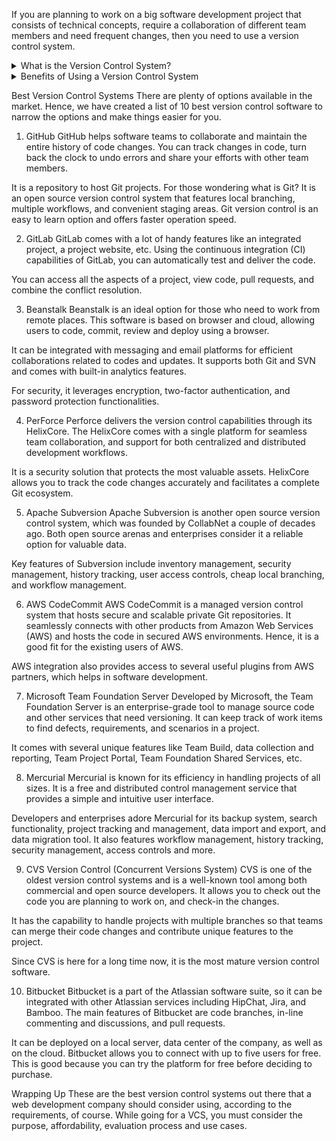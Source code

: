 If you are planning to work on a big software development project that consists of technical concepts, require a collaboration of different team members and need frequent changes, then you need to use a version control system.


<details>
 <summary>What is the Version Control System?</summary>
  
  
* A version control system allows users to keep track of the changes in software development projects, and enable them to collaborate on those projects. Using it, the developers can work together on code and separate their tasks through branches.
* There can be several branches in a version control system, according to the number of collaborators. The branches maintain individuality as the code changes remain in a specified branch(s).
* Developers can combine the code changes when required. Further, they can view the history of changes, go back to the previous version(s) and use/manage code in the desired fashion.
</details>


<details>
 <summary>Benefits of Using a Version Control System</summary>
* The main advantages of using a version control system include streamlining the development process, management of code for multiple projects and keeping a history of all changes within a code.

* A version control software saves all the changes in a repository. Hence, if the developers make a mistake, they can undo it. At the same time, they can compare the new code with a previous version(s) to resolve their grievance. This can reduce human errors and unintended consequences to a great extent. A great fit for any web development company around the globe.

* Additionally, it can be integrated with several software development tools like PaaS providers, integrated development environments (IDE) and build automation tools.
</details>


Best Version Control Systems
There are plenty of options available in the market. Hence, we have created a list of 10 best version control software to narrow the options and make things easier for you.

1. GitHub
GitHub helps software teams to collaborate and maintain the entire history of code changes. You can track changes in code, turn back the clock to undo errors and share your efforts with other team members.

It is a repository to host Git projects. For those wondering what is Git? It is an open source version control system that features local branching, multiple workflows, and convenient staging areas. Git version control is an easy to learn option and offers faster operation speed.

2. GitLab
GitLab comes with a lot of handy features like an integrated project, a project website, etc. Using the continuous integration (CI) capabilities of GitLab, you can automatically test and deliver the code.

You can access all the aspects of a project, view code, pull requests, and combine the conflict resolution.

3. Beanstalk
Beanstalk is an ideal option for those who need to work from remote places. This software is based on browser and cloud, allowing users to code, commit, review and deploy using a browser.

It can be integrated with messaging and email platforms for efficient collaborations related to codes and updates. It supports both Git and SVN and comes with built-in analytics features.

For security, it leverages encryption, two-factor authentication, and password protection functionalities.

4. PerForce
Perforce delivers the version control capabilities through its HelixCore. The HelixCore comes with a single platform for seamless team collaboration, and support for both centralized and distributed development workflows.

It is a security solution that protects the most valuable assets. HelixCore allows you to track the code changes accurately and facilitates a complete Git ecosystem.

5. Apache Subversion
Apache Subversion is another open source version control system, which was founded by CollabNet a couple of decades ago. Both open source arenas and enterprises consider it a reliable option for valuable data.

Key features of Subversion include inventory management, security management, history tracking, user access controls, cheap local branching, and workflow management.

6. AWS CodeCommit
AWS CodeCommit is a managed version control system that hosts secure and scalable private Git repositories. It seamlessly connects with other products from Amazon Web Services (AWS) and hosts the code in secured AWS environments. Hence, it is a good fit for the existing users of AWS.

AWS integration also provides access to several useful plugins from AWS partners, which helps in software development.

7. Microsoft Team Foundation Server
Developed by Microsoft, the Team Foundation Server is an enterprise-grade tool to manage source code and other services that need versioning. It can keep track of work items to find defects, requirements, and scenarios in a project.

It comes with several unique features like Team Build, data collection and reporting, Team Project Portal, Team Foundation Shared Services, etc.

8. Mercurial
Mercurial is known for its efficiency in handling projects of all sizes. It is a free and distributed control management service that provides a simple and intuitive user interface.

Developers and enterprises adore Mercurial for its backup system, search functionality, project tracking and management, data import and export, and data migration tool. It also features workflow management, history tracking, security management, access controls and more.

9. CVS Version Control (Concurrent Versions System)
CVS is one of the oldest version control systems and is a well-known tool among both commercial and open source developers. It allows you to check out the code you are planning to work on, and check-in the changes.

It has the capability to handle projects with multiple branches so that teams can merge their code changes and contribute unique features to the project.

Since CVS is here for a long time now, it is the most mature version control software.

10. Bitbucket
Bitbucket is a part of the Atlassian software suite, so it can be integrated with other Atlassian services including HipChat, Jira, and Bamboo. The main features of Bitbucket are code branches, in-line commenting and discussions, and pull requests.

It can be deployed on a local server, data center of the company, as well as on the cloud. Bitbucket allows you to connect with up to five users for free. This is good because you can try the platform for free before deciding to purchase.

Wrapping Up
These are the best version control systems out there that a web development company should consider using, according to the requirements, of course. While going for a VCS, you must consider the purpose, affordability, evaluation process and use cases.


